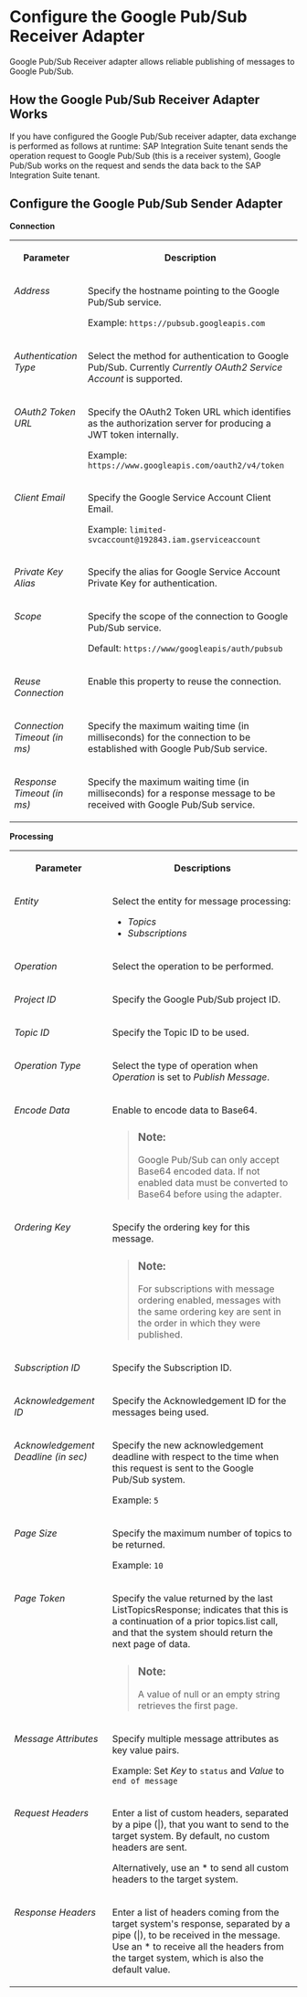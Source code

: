 <!-- loio30df22d1f7c3429a846efb1e3653fbbc -->

# Configure the Google Pub/Sub Receiver Adapter

Google Pub/Sub Receiver adapter allows reliable publishing of messages to Google Pub/Sub.



<a name="loio30df22d1f7c3429a846efb1e3653fbbc__section_wqx_dwk_22c"/>

## How the Google Pub/Sub Receiver Adapter Works

If you have configured the Google Pub/Sub receiver adapter, data exchange is performed as follows at runtime: SAP Integration Suite tenant sends the operation request to Google Pub/Sub \(this is a receiver system\), Google Pub/Sub works on the request and sends the data back to the SAP Integration Suite tenant.



<a name="loio30df22d1f7c3429a846efb1e3653fbbc__section_okv_pxk_22c"/>

## Configure the Google Pub/Sub Sender Adapter

**Connection**


<table>
<tr>
<th valign="top">

Parameter

</th>
<th valign="top">

Description

</th>
</tr>
<tr>
<td valign="top">

*Address*

</td>
<td valign="top">

Specify the hostname pointing to the Google Pub/Sub service.

Example: `https://pubsub.googleapis.com`

</td>
</tr>
<tr>
<td valign="top">

*Authentication Type*

</td>
<td valign="top">

Select the method for authentication to Google Pub/Sub. Currently *Currently OAuth2 Service Account* is supported.

</td>
</tr>
<tr>
<td valign="top">

*OAuth2 Token URL*

</td>
<td valign="top">

Specify the OAuth2 Token URL which identifies as the authorization server for producing a JWT token internally.

Example: `https://www.googleapis.com/oauth2/v4/token`

</td>
</tr>
<tr>
<td valign="top">

*Client Email*

</td>
<td valign="top">

Specify the Google Service Account Client Email.

Example: `limited-svcaccount@192843.iam.gserviceaccount`

</td>
</tr>
<tr>
<td valign="top">

*Private Key Alias*

</td>
<td valign="top">

Specify the alias for Google Service Account Private Key for authentication.

</td>
</tr>
<tr>
<td valign="top">

*Scope*

</td>
<td valign="top">

Specify the scope of the connection to Google Pub/Sub service.

Default: `https://www/googleapis/auth/pubsub`

</td>
</tr>
<tr>
<td valign="top">

*Reuse Connection*

</td>
<td valign="top">

Enable this property to reuse the connection.

</td>
</tr>
<tr>
<td valign="top">

*Connection Timeout \(in ms\)*

</td>
<td valign="top">

Specify the maximum waiting time \(in milliseconds\) for the connection to be established with Google Pub/Sub service.

</td>
</tr>
<tr>
<td valign="top">

*Response Timeout \(in ms\)*

</td>
<td valign="top">

Specify the maximum waiting time \(in milliseconds\) for a response message to be received with Google Pub/Sub service.

</td>
</tr>
</table>

**Processing**


<table>
<tr>
<th valign="top">

Parameter

</th>
<th valign="top">

Descriptions

</th>
</tr>
<tr>
<td valign="top">

*Entity*

</td>
<td valign="top">

Select the entity for message processing:

-   *Topics*
-   *Subscriptions*



</td>
</tr>
<tr>
<td valign="top">

*Operation*

</td>
<td valign="top">

Select the operation to be performed.

</td>
</tr>
<tr>
<td valign="top">

*Project ID*

</td>
<td valign="top">

Specify the Google Pub/Sub project ID.

</td>
</tr>
<tr>
<td valign="top">

*Topic ID*

</td>
<td valign="top">

Specify the Topic ID to be used.

</td>
</tr>
<tr>
<td valign="top">

*Operation Type*

</td>
<td valign="top">

Select the type of operation when *Operation* is set to *Publish Message*.

</td>
</tr>
<tr>
<td valign="top">

*Encode Data*

</td>
<td valign="top">

Enable to encode data to Base64.

> ### Note:  
> Google Pub/Sub can only accept Base64 encoded data. If not enabled data must be converted to Base64 before using the adapter.



</td>
</tr>
<tr>
<td valign="top">

*Ordering Key*

</td>
<td valign="top">

Specify the ordering key for this message.

> ### Note:  
> For subscriptions with message ordering enabled, messages with the same ordering key are sent in the order in which they were published.



</td>
</tr>
<tr>
<td valign="top">

*Subscription ID*

</td>
<td valign="top">

Specify the Subscription ID.

</td>
</tr>
<tr>
<td valign="top">

*Acknowledgement ID*

</td>
<td valign="top">

Specify the Acknowledgement ID for the messages being used.

</td>
</tr>
<tr>
<td valign="top">

*Acknowledgement Deadline \(in sec\)*

</td>
<td valign="top">

Specify the new acknowledgement deadline with respect to the time when this request is sent to the Google Pub/Sub system.

Example: `5`

</td>
</tr>
<tr>
<td valign="top">

*Page Size*

</td>
<td valign="top">

Specify the maximum number of topics to be returned.

Example: `10`

</td>
</tr>
<tr>
<td valign="top">

*Page Token*

</td>
<td valign="top">

Specify the value returned by the last ListTopicsResponse; indicates that this is a continuation of a prior topics.list call, and that the system should return the next page of data.

> ### Note:  
> A value of null or an empty string retrieves the first page.



</td>
</tr>
<tr>
<td valign="top">

*Message Attributes*

</td>
<td valign="top">

Specify multiple message attributes as key value pairs.

Example: Set *Key* to `status` and *Value* to `end of message`

</td>
</tr>
<tr>
<td valign="top">

*Request Headers*

</td>
<td valign="top">

Enter a list of custom headers, separated by a pipe \(|\), that you want to send to the target system. By default, no custom headers are sent.

Alternatively, use an \* to send all custom headers to the target system.

</td>
</tr>
<tr>
<td valign="top">

*Response Headers*

</td>
<td valign="top">

Enter a list of headers coming from the target system's response, separated by a pipe \(|\), to be received in the message. Use an \* to receive all the headers from the target system, which is also the default value.

</td>
</tr>
</table>


